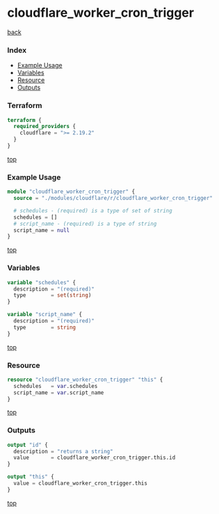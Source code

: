 # cloudflare_worker_cron_trigger

[back](../cloudflare.md)

### Index

- [Example Usage](#example-usage)
- [Variables](#variables)
- [Resource](#resource)
- [Outputs](#outputs)

### Terraform

```terraform
terraform {
  required_providers {
    cloudflare = ">= 2.19.2"
  }
}
```

[top](#index)

### Example Usage

```terraform
module "cloudflare_worker_cron_trigger" {
  source = "./modules/cloudflare/r/cloudflare_worker_cron_trigger"

  # schedules - (required) is a type of set of string
  schedules = []
  # script_name - (required) is a type of string
  script_name = null
}
```

[top](#index)

### Variables

```terraform
variable "schedules" {
  description = "(required)"
  type        = set(string)
}

variable "script_name" {
  description = "(required)"
  type        = string
}
```

[top](#index)

### Resource

```terraform
resource "cloudflare_worker_cron_trigger" "this" {
  schedules   = var.schedules
  script_name = var.script_name
}
```

[top](#index)

### Outputs

```terraform
output "id" {
  description = "returns a string"
  value       = cloudflare_worker_cron_trigger.this.id
}

output "this" {
  value = cloudflare_worker_cron_trigger.this
}
```

[top](#index)